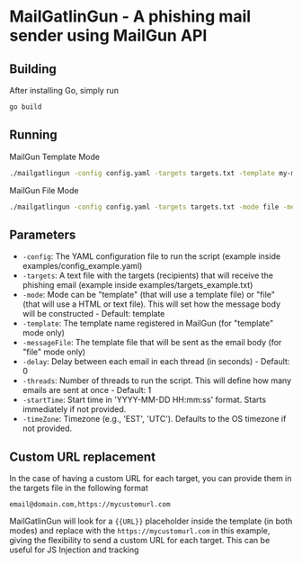 # MailGatlinGun - A phishing mail sender using MailGun API

## Building
After installing Go, simply run
```sh
go build
```

## Running
MailGun Template Mode
```sh
./mailgatlingun -config config.yaml -targets targets.txt -template my-mailgun-template -delay 300 -threads 2 -startTime "2024-03-18 14:00:00" -timeZone "EST"
```

MailGun File Mode
```sh
./mailgatlingun -config config.yaml -targets targets.txt -mode file -messageFile template.html -delay 300 -threads 2 -startTime "2024-03-18 14:00:00" -timeZone "EST"
```

## Parameters
- `-config`: The YAML configuration file to run the script (example inside examples/config_example.yaml)
- `-targets`: A text file with the targets (recipients) that will receive the phishing email (example inside examples/targets_example.txt)
- `-mode`: Mode can be "template" (that will use a template file) or "file" (that will use a HTML or text file). This will set how the message body will be constructed - Default: template
- `-template`: The template name registered in MailGun (for "template" mode only)
- `-messageFile`: The template file that will be sent as the email body (for "file" mode only)
- `-delay`: Delay between each email in each thread (in seconds) - Default: 0
- `-threads`: Number of threads to run the script. This will define how many emails are sent at once - Default: 1
- `-startTime`: Start time in 'YYYY-MM-DD HH:mm:ss' format. Starts immediately if not provided.
- `-timeZone`: Timezone (e.g., 'EST', 'UTC'). Defaults to the OS timezone if not provided.

## Custom URL replacement
In the case of having a custom URL for each target, you can provide them in the targets file in the following format
```
email@domain.com,https://mycustomurl.com
```
MailGatlinGun will look for a `{{URL}}` placeholder inside the template (in both modes) and replace with the `https://mycustomurl.com` 
in this example, giving the flexibility to send a custom URL for each target. This can be useful for JS Injection and tracking